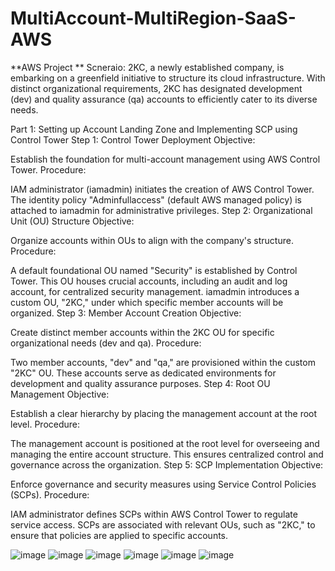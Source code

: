 # MultiAccount-MultiRegion-SaaS-AWS
**AWS Project
**
Scneraio:
2KC, a newly established company, is embarking on a greenfield initiative to structure its cloud infrastructure. With distinct organizational requirements, 2KC has designated development (dev) and quality assurance (qa) accounts to efficiently cater to its diverse needs.


Part 1: Setting up Account Landing Zone and Implementing SCP using Control Tower
Step 1: Control Tower Deployment
Objective:

Establish the foundation for multi-account management using AWS Control Tower.
Procedure:

IAM administrator (iamadmin) initiates the creation of AWS Control Tower.
The identity policy "Adminfullaccess" (default AWS managed policy) is attached to iamadmin for administrative privileges.
Step 2: Organizational Unit (OU) Structure
Objective:

Organize accounts within OUs to align with the company's structure.
Procedure:

A default foundational OU named "Security" is established by Control Tower.
This OU houses crucial accounts, including an audit and log account, for centralized security management.
iamadmin introduces a custom OU, "2KC," under which specific member accounts will be organized.
Step 3: Member Account Creation
Objective:

Create distinct member accounts within the 2KC OU for specific organizational needs (dev and qa).
Procedure:

Two member accounts, "dev" and "qa," are provisioned within the custom "2KC" OU.
These accounts serve as dedicated environments for development and quality assurance purposes.
Step 4: Root OU Management
Objective:

Establish a clear hierarchy by placing the management account at the root level.
Procedure:

The management account is positioned at the root level for overseeing and managing the entire account structure.
This ensures centralized control and governance across the organization.
Step 5: SCP Implementation
Objective:

Enforce governance and security measures using Service Control Policies (SCPs).
Procedure:

IAM administrator defines SCPs within AWS Control Tower to regulate service access.
SCPs are associated with relevant OUs, such as "2KC," to ensure that policies are applied to specific accounts.


![image](https://github.com/Praveenraj29/MultiAccount-MultiRegion-SaaS-AWS/assets/44286337/6f47ae6a-fdf8-410f-a44d-95c95f8fd752)
![image](https://github.com/Praveenraj29/MultiAccount-MultiRegion-SaaS-AWS/assets/44286337/2ca901ba-02c2-431d-9cbb-c12b29031686)
![image](https://github.com/Praveenraj29/MultiAccount-MultiRegion-SaaS-AWS/assets/44286337/346f911e-d4b5-4d17-a38f-5639aab03ccf)
![image](https://github.com/Praveenraj29/MultiAccount-MultiRegion-SaaS-AWS/assets/44286337/3d7238bb-3cd7-4867-9c0b-37979c8c858c)
![image](https://github.com/Praveenraj29/MultiAccount-MultiRegion-SaaS-AWS/assets/44286337/7bdad29b-3c12-416d-a663-3bed898cf949)
![image](https://github.com/Praveenraj29/MultiAccount-MultiRegion-SaaS-AWS/assets/44286337/ba618aa4-0b51-4944-b9e0-d7f4c9ea7bfa)






